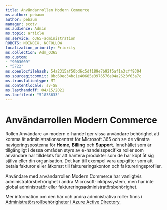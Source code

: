 ```yaml
---
title: Användarrollen Modern Commerce
ms.author: pebaum
author: pebaum
manager: scotv
ms.audience: Admin
ms.topic: article
ms.service: o365-administration
ROBOTS: NOINDEX, NOFOLLOW
localization_priority: Priority
ms.collection: Adm_O365
ms.custom:
- "9003009"
- "5722"
ms.openlocfilehash: 54a2315af50bd6c5df189e7b92f5af1a3cff9304
ms.sourcegitcommit: 8bc60ec34bc1e40685e3976576e04a2623f63a7c
ms.translationtype: MT
ms.contentlocale: sv-SE
ms.lasthandoff: 04/15/2021
ms.locfileid: "51833633"
---
```

# <a name="modern-commerce-user-role"></a>Användarrollen Modern Commerce

Rollen Användare av modern e-handel ger vissa användare behörighet att komma åt administrationscentret för Microsoft 365 och se de vänstra navigeringsposterna för **Home,** **Billing** och **Support.** Innehållet som är tillgängligt i dessa områden styrs av e-handelsspecifika roller som användare har tilldelats för att hantera produkter som de har köpt åt sig själva eller din organisation. Det kan till exempel vara uppgifter som att betala fakturor eller åtkomst till faktureringskonton och faktureringsprofiler.

Användare med användarrollen Modern Commerce har vanligtvis administratörsbehörighet i andra Microsoft-inköpssystem, men har inte global administratör eller faktureringsadministratörsbehörighet.

Mer information om den här och andra administrativa roller finns i [Administratörsrollbehörigheter i Azure Active Directory.](https://docs.microsoft.com/azure/active-directory/users-groups-roles/directory-assign-admin-roles#modern-commerce-administrator)